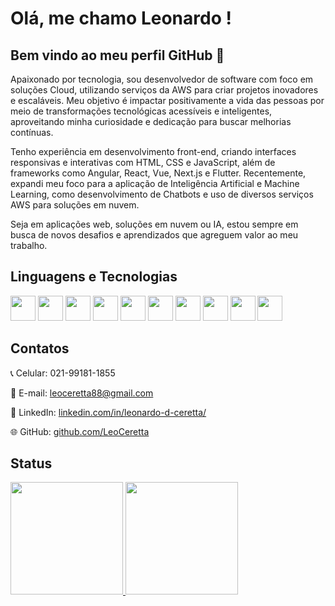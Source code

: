# Olá, me chamo Leonardo ! 
## Bem vindo ao meu perfil GitHub 👋

Apaixonado por tecnologia, sou desenvolvedor de software com foco em soluções Cloud, utilizando serviços da AWS para criar projetos inovadores e escaláveis. Meu objetivo é impactar positivamente a vida das pessoas por meio de transformações tecnológicas acessíveis e inteligentes, aproveitando minha curiosidade e dedicação para buscar melhorias contínuas.

Tenho experiência em desenvolvimento front-end, criando interfaces responsivas e interativas com HTML, CSS e JavaScript, além de frameworks como Angular, React, Vue, Next.js e Flutter. Recentemente, expandi meu foco para a aplicação de Inteligência Artificial e Machine Learning, como desenvolvimento de Chatbots e uso de diversos serviços AWS para soluções em nuvem.

Seja em aplicações web, soluções em nuvem ou IA, estou sempre em busca de novos desafios e aprendizados que agreguem valor ao meu trabalho.



## Linguagens e Tecnologias

<img loading="lazy"  src="https://cdn.jsdelivr.net/gh/devicons/devicon/icons/html5/html5-original-wordmark.svg" width="40" height="40"/>  <img src="https://cdn.jsdelivr.net/gh/devicons/devicon/icons/css3/css3-original-wordmark.svg" width="40" height="40"/>  <img loading="lazy" src="https://cdn.jsdelivr.net/gh/devicons/devicon/icons/tailwindcss/tailwindcss-original-wordmark.svg" width="40" height="40"/>  <img loading="lazy" src="https://cdn.jsdelivr.net/gh/devicons/devicon/icons/javascript/javascript-original.svg" width="40" height="40"/>  <img loading="lazy" src="https://cdn.jsdelivr.net/gh/devicons/devicon/icons/react/react-original-wordmark.svg" width="40" height="40"/>  <img loading="lazy" src="https://cdn.jsdelivr.net/gh/devicons/devicon/icons/vuejs/vuejs-plain-wordmark.svg" width="40" height="40"/>  <img loading="lazy" src="https://cdn.jsdelivr.net/gh/devicons/devicon/icons/nextjs/nextjs-original-wordmark.svg" width="40" height="40"/>  <img loading="lazy" src="https://cdn.jsdelivr.net/gh/devicons/devicon/icons/git/git-original.svg" width="40" height="40"/>  <img loading="lazy" src="https://cdn.jsdelivr.net/gh/devicons/devicon/icons/github/github-original.svg" width="40" height="40"/>  <img loading="lazy" src="https://cdn.jsdelivr.net/gh/devicons/devicon/icons/linux/linux-original.svg" width="40" height="40"/>

## Contatos

📞 Celular: 021-99181-1855

📧 E-mail: leoceretta88@gmail.com

💼 LinkedIn: [linkedin.com/in/leonardo-d-ceretta/](https://www.linkedin.com/in/leonardo-d-ceretta/)

🌐 GitHub: [github.com/LeoCeretta](https://github.com/LeoCeretta/) 


## Status
<div>
<a href="https://github.com/LeoCeretta">
<img loading="lazy" height="180em" src="https://github-readme-stats.vercel.app/api/top-langs/?username=LeoCeretta&layout=compact&langs_count=7&theme=dracula"/>
<img loading="lazy" height="180em" src="https://github-readme-stats.vercel.app/api?username=LeoCeretta&show_icons=true&theme=dracula&include_all_commits=true&count_private=true"/>
</div>

